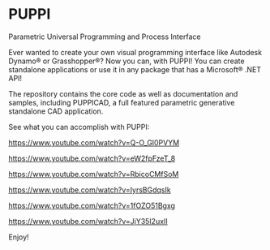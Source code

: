 # PUPPI
 Parametric Universal Programming and Process Interface

Ever wanted to create your own visual programming interface like Autodesk Dynamo® or Grasshopper®?
Now you can, with PUPPI! You can create standalone applications or use it in any package that has a Microsoft® .NET API!

The repository contains the core code as well as documentation and samples, including PUPPICAD, a full featured parametric generative standalone CAD application.

See what you can accomplish with PUPPI:


https://www.youtube.com/watch?v=Q-O_Gl0PVYM

https://www.youtube.com/watch?v=eW2fpFzeT_8

https://www.youtube.com/watch?v=RbicoCMfSoM

https://www.youtube.com/watch?v=IyrsBGdqsIk

https://www.youtube.com/watch?v=1fOZO51Bgxg

https://www.youtube.com/watch?v=JjY35I2uxII

Enjoy!

